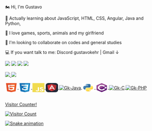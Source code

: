 
🏍 Hi, I'm Gustavo

🚀 Actually learning about JavaScript, HTML, CSS, Angular, Java and Python,

👤 I love games, sports, animals and my girlfriend

🐉 I'm looking to collaborate on codes and general studies

💻 If you want talk to me: Discord gustavokehr | Gmail &downarrow;

<div> 
  <a href="https://instagram.com/gustavokehr_" target="_blank"><img src="https://img.shields.io/badge/-Instagram-%23E4405F?style=for-the-badge&logo=instagram&logoColor=white" target="_blank"></a>
  <a href = "mailto:guckehr008@gmail.com"><img src="https://img.shields.io/badge/-Gmail-%23333?style=for-the-badge&logo=gmail&logoColor=white" target="_blank"></a>
  <a href="https://www.linkedin.com/in/gustavo-kehr-6a3356248/" target="_blank"><img src="https://img.shields.io/badge/-LinkedIn-%230077B5?style=for-the-badge&logo=linkedin&logoColor=white" target="_blank"></a>
<a href="https://steamcommunity.com/id/thugkehr/"><img src="https://img.shields.io/badge/Steam-000000?style=for-the-badge&logo=steam&logoColor=white">
  </div>
<br>
<div align="left">
  <a href="https://github.com/GustavoKehr">
  <img height="149em" src="https://github-readme-stats.vercel.app/api?username=GustavoKehr&show_icons=true&theme=tokyonight&include_all_commits=true&count_private=true"/>
  <img height="149em" src="https://github-readme-stats.vercel.app/api/top-langs/?username=GustavoKehr&layout=compact&langs_count=7&theme=tokyonight"/>
</div>

<div align="left"><br>
    <img align="center" alt="Gk-HTML" height="30" width="40"
        src="https://raw.githubusercontent.com/devicons/devicon/master/icons/html5/html5-original.svg">
    <img align="center" alt="Gk-CSS" height="30" width="40"
        src="https://raw.githubusercontent.com/devicons/devicon/master/icons/css3/css3-original.svg">
    <img align="center" alt="Gk-Js" height="30" width="40"
        src="https://raw.githubusercontent.com/devicons/devicon/master/icons/javascript/javascript-plain.svg">
    <img align="center" alt="Gk-Angular" height="30" width="40"
        src="https://github.com/tandpfun/skill-icons/blob/main/icons/Angular-Dark.svg">
    <img align="center" alt="Gk-Java" height="30" width="40"
        src="https://raw.githubusercontent.com/jmnote/z-icons/master/svg/java.svg">
    <img align="center" alt="Gk-Python" height="30" width="40"
        src="https://raw.githubusercontent.com/devicons/devicon/master/icons/python/python-original.svg">
    <img align="center" alt="Gk-Csharp" height="30" width="40"
        src="https://raw.githubusercontent.com/devicons/devicon/master/icons/csharp/csharp-original.svg">
    <img align="center" alt="Gk-C" height="30" width="40" 
         src="https://cdn.jsdelivr.net/gh/devicons/devicon/icons/c/c-original.svg" />
    <img align="center" alt="Gk-PHP" height="30" width="40"
         src="https://cdn.jsdelivr.net/gh/devicons/devicon/icons/php/php-original.svg">
<br></div>
<br>
 
  



  
  <p>Visitor Counter!</p>
  
![Visitor Count](https://profile-counter.glitch.me/alexiamelhado18/count.svg)
 </div>

![Snake animation](https://github.com/GustavoKehr/GustavoKehr/blob/output/github-contribution-grid-snake.svg)
